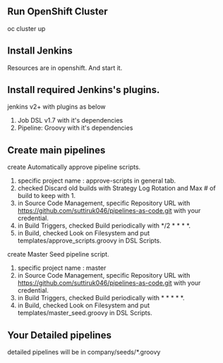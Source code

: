## Run OpenShift Cluster
oc cluster up

## Install Jenkins 
Resources are in openshift.
And start it.

## Install required Jenkins's plugins.
jenkins v2+ with plugins as below
1. Job DSL v1.7 with it's dependencies
2. Pipeline: Groovy with it's dependencies

## Create main pipelines
create Automatically approve pipeline scripts.
1. specific project name : approve-scripts in general tab.
2. checked Discard old builds with Strategy Log Rotation and Max # of build to keep with 1.
3. in Source Code Management, specific Repository URL with https://github.com/suttiruk046/pipelines-as-code.git with your credential.
4. in Build Triggers, checked Build periodically with */2 * * * *.
5. in Build, checked Look on Filesystem and put templates/approve_scripts.groovy in DSL Scripts.

create Master Seed pipeline script.
1. specific project name : master
2. in Source Code Management, specific Repository URL with https://github.com/suttiruk046/pipelines-as-code.git with your credential.
3. in Build Triggers, checked Build periodically with * * * * *.
4. in Build, checked Look on Filesystem and put templates/master_seed.groovy in DSL Scripts.

## Your Detailed pipelines 
detailed pipelines will be in company/seeds/*.groovy